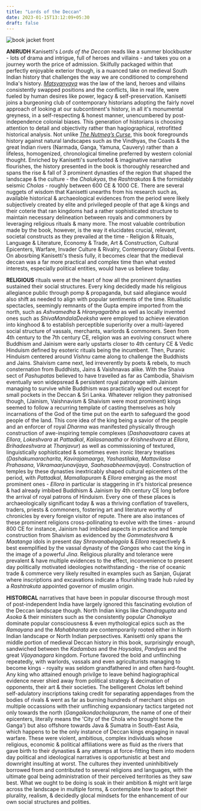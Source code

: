 ```yaml
---
title: "Lords of the Deccan"
date: 2023-01-15T13:12:09+05:30
draft: false
---
```


![book jacket front](/lords_of_the_deccan_cover.png "book cover jacket. all copyrights rest with the author & Juggernaut")

__ANIRUDH__ Kanisetti's _Lords of the Deccan_ reads like a summer blockbuster - lots of drama and intrigue, full of heroes and villains - and takes you on a journey worth the price of admission. Skilfully packaged within that perfectly enjoyable exterior though, is a nuanced take on medieval South Indian history that challenges the way we are conditioned to comprehend India's history. [_Matsyanyaya_](https://www.britannica.com/topic/matsyanyaya) was the law of the land, heroes and villains consistently swapped positions and the conflicts, like in real life, were fueled by human desires like power, legacy & self-preservation. Kanisetti joins a burgeoning club of contemporary historians adopting the fairly novel approach of looking at our subcontinent's history, in all it's monumental greyness, in a self-respecting & honest manner, unencumbered by post-independence colonial biases. This generation of historians is choosing attention to detail and objectivity rather than hagiographical, retrofitted historical analysis. Not unlike [_The Nutmeg’s Curse_](https://penguin.co.in/book/the-nutmegs-curse/), this book foregrounds history against natural landscapes such as the Vindhyas, the Coasts & the great Indian rivers (Narmada, Ganga, Yamuna, Cauvery) rather than a lifeless, homogenized, chronological timeline preferred by western colonial thought. Enriched by Kanisetti's surefooted & imaginative narrative flourishes, the history presented in the book is thoroughly researched and spans the rise & fall of 3 prominent dynasties of the region that shaped the landscape & the culture - the _Chalukyas_, the _Rashtrakutas_ & the formidably seismic _Cholas_ - roughly between 600 CE & 1000 CE. There are several nuggets of wisdom that Kanisetti unearths from his research such as, available historical & archaeological evidences from the period were likely subjectively created by elite and privileged people of that age & kings and their coterie that ran kingdoms had a rather sophisticated structure to maintain necessary delineation between royals and commoners by leveraging religious rituals & many more. The most valuable contribution made by the book, however, is the way it elucidates crucial, relevant, societal constructs as they prevailed at the time - Religion & Rituals, Language & Literature, Economy & Trade, Art & Construction, Cultural Epicenters, Warfare, Invader Culture & Rivalry, Contemporary Global Events. On abosrbing Kanisetti's thesis fully, it becomes clear that the medieval deccan was a far more practical and complex time than what vested interests, especially political entities, would have us believe today. 

__RELIGIOUS__ rituals were at the heart of how all the prominent dynasties sustained their social structures. Every king decidedly made his religious allegiance public through pomp & propaganda, but said allegiance would also shift as needed to align with popular sentiments of the time. Ritualistic spectacles, seemingly remnants of the Gupta empire imported from the north, such as _Ashvamedha_ & _Hiranyagarbha_ as well as locally invented ones such as _ShivaMandalaDeeksha_ were employed to achieve elevation into kinghood & to establish perceptible superiority over a multi-layered social structure of vassals, merchants, warlords & commoners. Seen from 4th century to the 7th century CE, religion was an evolving consruct where Buddhism and Jainism were early upstarts closer to 4th century CE & Vedic Hinduism defined by esoteric rituals being the incumbent. Then, Puranic Hinduism centered around _Vishnu_ came along to challenge the Buddhists and Jains. Shaivism came next, led irreverently by poets & rebels, to much consternation from Buddhists, Jains & Vaishnavas alike. With the Shaiva sect of _Pashupatas_ believed to have travelled as far as Cambodia, Shaivism eventually won widepsread & persistent royal patronage with Jainism managing to survive while Buddhism was practically wiped out except for small pockets in the Deccan & Sri Lanka. Whatever religion they patronised though, (Jainism, Vaishnavism & Shaivism were most prominent) kings seemed to follow a recurring template of casting themselves as holy incarnations of the God of the time put on the earth to safeguard the good people of the land. This core idea of the king being a savior of the people and an enforcer of royal _Dharma_ was manifested physically through construction of awe-inspiring temple complexes (_Dashaavataara_ caves at _Ellora_, _Lokeshvara_ at _Pattadkal_, _Kailasanaatha_ or _Krishneshvara_ at _Ellora_, _Brihadeeshvara_ at _Thanjavur_) as well as commissioning of textured, linguistically sophisticated & sometimes even ironic literary treatises (_Dashakumaracharita_, _Kavirajamaarga_, _Yashastilaka_, _Mattavilasa Prahasana_, _Vikramaarjunavijaya_, _Saahasabheemavijaya_). Construction of temples by these dynasties inextricably shaped cultural epicenters of the period, with _Pattadkal_, _Mamallapuram_ & _Ellora_ emerging as the most prominent ones - _Ellora_ in particular is staggering in it's historical presence & had already imbibed Buddhism & Jainism by 4th century CE long before the arrival of royal patrons of Hinduism. Every one of these places is archaeologically significant today & was a thriving conflation of travellers, traders, priests & commoners, fostering art and literature worthy of chronicles by every foreign visitor of repute. There are also instances of these prominent religions cross-pollinating to evolve with the times - around 800 CE for instance, Jainism had imbibed aspects in practice and temple construction from Shaivism as evidenced by the _Gommateshvara_ & _Maatanga_ idols in present day _Shravanabelagola_ & _Ellora_ respectively & best exemplified by the vassal dynasty of the _Gangas_ who cast the king in the image of a powerful _Jina_. Religious plurality and tolerance were prevalent & have multiple evidences to the effect, inconvenience to present day politically motivated ideologies notwithstanding - the rise of oceanic trade & commerce very likely resulted in examples such as Sanjan, Gujarat where inscriptions and excavations indicate a flourishing trade hub ruled by a _Rashtrakuta_ appointed governor of muslim origin.

__HISTORICAL__ narratives that have been in popular discourse through most of post-independent India have largely ignored this fascinating evolution of the Deccan landscape though. North Indian kings like _Chandragupta_ and _Asoka_ & their ministers such as the consistently popular _Chanakya_ dominate popular consciousness & even mythological epics such as the _Ramayana_ and the _Mahabharata_ are contemporarily rooted either in North Indian landscape or North Indian perpsectives. Kanisetti only spans the middle portion of medieval Deccan history in this book, surprisingly enough, sandwiched between the _Kadambas_ and the  _Hoysalas_, _Pandyas_ and the great _Vijayanagara_ kingdom. Fortune favored the bold and unflinching repeatedly, with warlords, vassals and even agriculturists managing to become kings - royalty was seldom grandfathered in and often hard-fought. Any king who attained enough privilge to leave behind hagiographical evidence never shied away from political strategy & decimation of opponents, their art & their societies. The belligerent _Cholas_ left behind self-adulatory inscriptions taking credit for separating appendages from the bodies of rivals & went as far as burning hundreds of merchant ships on multiple occassions with their unflinching expansionary tactics targeted not only towards the north (_Gangaikondacholapuram_, the name of one of their epicenters, literally means the 'City of the Chola who brought home the Ganga') but also offshore towards Java & Sumatra in South-East Asia, which happens to be the only instance of Deccan kings engaging in naval warfare. These were violent, ambitious, complex individuals whose religious, economic & political affiliations were as fluid as the rivers that gave birth to their dynasties & any attemps at force-fitting them into modern day political and ideological narratives is opportunistic at best and downright insulting at worst. The cultures they invented uninhibitively borrowed from and contributed to several religions and languages, with the ultimate goal being administration of their perceived territories as they saw best. What we ought to be doing is soak in their ambition & might writ large across the landscape in multiple forms, & contemplate how to adopt their plurality, realism, & decidedly glocal mindsets for the enhancement of our own social structures and polities.  
